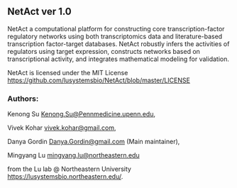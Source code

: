 ## NetAct ver 1.0 

NetAct a computational platform for constructing core transcription-factor regulatory networks using both transcriptomics data and literature-based transcription factor-target databases. NetAct robustly infers the activities of regulators using target expression, constructs networks based on transcriptional activity, and integrates mathematical modeling for validation. 

NetAct is licensed under the MIT License <https://github.com/lusystemsbio/NetAct/blob/master/LICENSE> 

### Authors: 

Kenong Su <Kenong.Su@Pennmedicine.upenn.edu>,

Vivek Kohar <vivek.kohar@gmail.com>, 

Danya Gordin <Danya.Gordin@gmail.com> (Main maintainer),

Mingyang Lu <mingyang.lu@northeastern.edu>

from the Lu lab @ Northeastern University <https://lusystemsbio.northeastern.edu/>.
